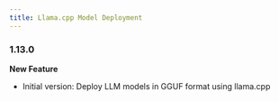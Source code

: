 ```yaml
---
title: Llama.cpp Model Deployment 
---
```


### 1.13.0

**New Feature**
* Initial version: Deploy LLM models in GGUF format using llama.cpp
